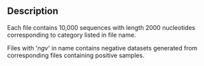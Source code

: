 ## Description

Each file contains 10,000 sequences with length 2000 nucleotides corresponding to category listed in file name. 

Files with '_ngv_' in name contains negative datasets generated from corresponding files containing positive samples.
